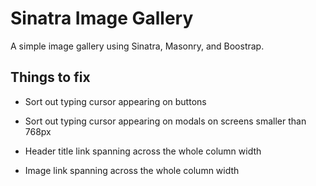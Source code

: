 # Sinatra Image Gallery

A simple image gallery using Sinatra, Masonry, and Boostrap.

## Things to fix

- Sort out typing cursor appearing on buttons
- Sort out typing cursor appearing on modals on screens smaller than 768px

- Header title link spanning across the whole column width
- Image link spanning across the whole column width